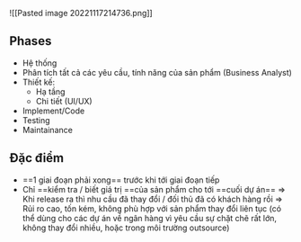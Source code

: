 
![[Pasted image 20221117214736.png]]
## Phases
- Hệ thống
- Phân tích tất cả các yêu cầu, tính năng của sản phẩm (Business Analyst)
- Thiết kế:
	- Hạ tầng
	- Chi tiết (UI/UX)
- Implement/Code
- Testing
- Maintainance
## Đặc điểm
- ==1 giai đoạn phải xong== trước khi tới giai đoạn tiếp
- Chỉ ==kiểm tra / biết giá trị ==của sản phẩm cho tới ==cuối dự án==
=> Khi release ra thì nhu cầu đã thay đổi / đối thủ đã có khách hàng rồi
=> Rủi ro cao, tốn kém, không phù hợp với sản phẩm thay đổi liên tục (có thể dùng cho các dự án về ngân hàng vì yêu cầu sự chặt chẽ rất lớn, không thay đổi nhiều, hoặc trong môi trường outsource)
